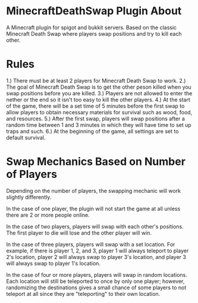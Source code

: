 # MinecraftDeathSwap Plugin About

A Minecraft plugin for spigot and bukkit servers. Based on the classic Minecraft Death Swap where players swap positions and try to kill each other.

# Rules
1.) There must be at least 2 players for Minecraft Death Swap to work.
2.) The goal of Minecraft Death Swap is to get the other peson killed when you swap positions before you are killed.
3.) Players are not allowed to enter the nether or the end so it isn't too easy to kill the other players.
4.) At the start of the game, there will be a set time of 5 minutes before the first swap to allow players to obtain necessary materials for survival such as wood, food, and resources.
5.) After the first swap, players will swap positions after a random time between 1 and 3 minutes in which they will have time to set up traps and such.
6.) At the beginning of the game, all settings are set to default survival.

# Swap Mechanics Based on Number of Players
Depending on the number of players, the swapping mechanic will work slightly differently.

In the case of one player, the plugin will not start the game at all unless there are 2 or more people online.

In the case of two players, players will swap with each other's positions. The first player to die will lose and the other player will win.

In the case of three players, players will swap with a set location. For example, if there is player 1, 2, and 3, player 1 will always teleport to player 2's location, player 2 will always swap to player 3's location, and player 3 will always swap to player 1's location.

In the case of four or more players, players will swap in random locations. Each location will still be teleported to once by only one player; however, randomizing the destinations gives a small chance of some players to not teleport at all since they are "teleporting" to their own location.
